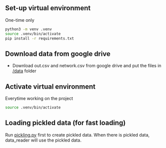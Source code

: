 ## Set-up virtual environment
One-time only


```sh
python3 -m venv .venv
source .venv/bin/activate
pip install -r requirements.txt
```

## Download data from google drive
- Download out.csv and network.csv from google drive and put the files in [/data](/data) folder 

## Activate virtual environment
Everytime working on the project

```sh
source .venv/bin/activate
```

## Loading pickled data (for fast loading)
Run [pickling.py](pickling.py) first to create pickled data. When there is pickled data, data_reader will use the pickled data.
